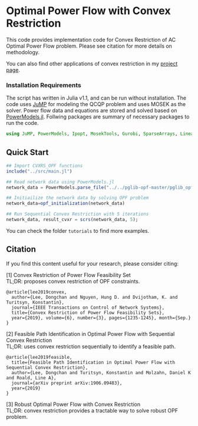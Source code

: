 # Optimal Power Flow with Convex Restriction

This code provides implementation code for Convex Restriction of AC Optimal Power Flow problem. Please see citation for more details on methodology.

You can also find other applications of convex restriction in my [project page](https://dclee131.github.io/research/2019/10/07/CVXRS.html).

### Installation Requirements

The script has written in Julia v1.1, and can be run without installation. The code uses [JuMP](https://github.com/JuliaOpt/JuMP.jl) for modeling the QCQP problem and uses MOSEK as the solver.
Power flow data and equations are stored and solved based on [PowerModels.jl](https://github.com/lanl-ansi/PowerModels.jl).
Follwing packages are summary of necessary packages to run the code.

```julia
using JuMP, PowerModels, Ipopt, MosekTools, Gurobi, SparseArrays, LinearAlgebra, Plots
```

## Quick Start


```julia
## Import CVXRS_OPF functions
include("../src/main.jl")

## Read network data using PowerModels.jl
network_data = PowerModels.parse_file("../../pglib-opf-master/pglib_opf_case118_ieee.m");

## Initiailize the network data by solving OPF problem
network_data=opf_initialization(network_data)

## Run Sequential Convex Restriction with 5 iterations
network_data, result_cvxr = scrs(network_data, 5);
```

You can check the folder `tutorials` to find more examples.

## Citation

If you find this content useful for your research, please consider citing: 

[1] Convex Restriction of Power Flow Feasibility Set <br />
TL;DR: proposes convex restriction of OPF constraints.

    @article{lee2019convex,
      author={Lee, Dongchan and Nguyen, Hung D. and Dvijotham, K. and Turitsyn, Konstantin},
      journal={IEEE Transactions on Control of Network Systems},
      title={Convex Restriction of Power Flow Feasibility Sets},
      year={2019}, volume={6}, number={3}, pages={1235-1245}, month={Sep.}
    }

[2] Feasible Path Identification in Optimal Power Flow with Sequential Convex Restriction <br />
TL;DR: uses convex restriction sequentially to identify a feasible path.

    @article{lee2019feasible,
      title={Feasible Path Identification in Optimal Power Flow with Sequential Convex Restriction},
      author={Lee, Dongchan and Turitsyn, Konstantin and Molzahn, Daniel K and Roald, Line A},
      journal={arXiv preprint arXiv:1906.09483},
      year={2019}
    }

[3] Robust Optimal Power Flow with Convex Restriction  <br />
TL;DR: convex restriction provides a tractable way to solve robust OPF problem.

